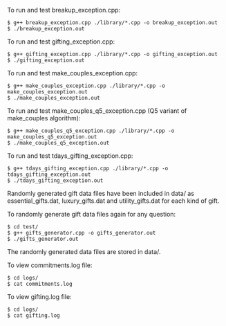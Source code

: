 To run and test breakup_exception.cpp:
```
$ g++ breakup_exception.cpp ./library/*.cpp -o breakup_exception.out
$ ./breakup_exception.out
```

To run and test gifting_exception.cpp:
```
$ g++ gifting_exception.cpp ./library/*.cpp -o gifting_exception.out
$ ./gifting_exception.out
```

To run and test make_couples_exception.cpp:
```
$ g++ make_couples_exception.cpp ./library/*.cpp -o make_couples_exception.out
$ ./make_couples_exception.out
```

To run and test make_couples_q5_exception.cpp (Q5 variant of make_couples algorithm):
```
$ g++ make_couples_q5_exception.cpp ./library/*.cpp -o make_couples_q5_exception.out
$ ./make_couples_q5_exception.out
```

To run and test tdays_gifting_exception.cpp:
```
$ g++ tdays_gifting_exception.cpp ./library/*.cpp -o tdays_gifting_exception.out
$ ./tdays_gifting_exception.out
```

Randomly generated gift data files have been included in data/ as essential_gifts.dat, luxury_gifts.dat and utility_gifts.dat for each kind of gift.  

To randomly generate gift data files again for any question:
```
$ cd test/
$ g++ gifts_generator.cpp -o gifts_generator.out
$ ./gifts_generator.out

```
The randomly generated data files are stored in data/.  

To view commitments.log file:
```
$ cd logs/
$ cat commitments.log
```

To view gifting.log file:
```
$ cd logs/
$ cat gifting.log
```
